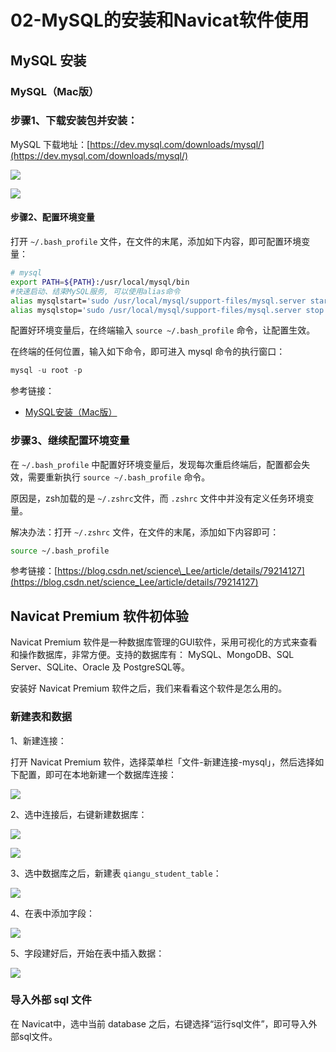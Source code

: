 # 02-MySQL的安装和Navicat软件使用

## MySQL 安装

### MySQL（Mac版）

### 步骤1、下载安装包并安装：

MySQL 下载地址：[https://dev.mysql.com/downloads/mysql/](https://dev.mysql.com/downloads/mysql/)

![](https://github.com/qianguyihao/Web/blob/master/img/20200415_1707.png)

![](https://github.com/qianguyihao/Web/blob/master/img/20200415_1708.png)

#### 步骤2、配置环境变量

打开 `~/.bash_profile` 文件，在文件的末尾，添加如下内容，即可配置环境变量：

```bash
# mysql
export PATH=${PATH}:/usr/local/mysql/bin
#快速启动、结束MySQL服务, 可以使用alias命令
alias mysqlstart='sudo /usr/local/mysql/support-files/mysql.server start'
alias mysqlstop='sudo /usr/local/mysql/support-files/mysql.server stop'
```

配置好环境变量后，在终端输入 `source ~/.bash_profile` 命令，让配置生效。

在终端的任何位置，输入如下命令，即可进入 mysql 命令的执行窗口：

```sql
mysql -u root -p
```

参考链接：

* [MySQL安装（Mac版）](https://juejin.im/post/5cc2a52ce51d456e7079f27f)

### 步骤3、继续配置环境变量

在 `~/.bash_profile` 中配置好环境变量后，发现每次重启终端后，配置都会失效，需要重新执行 `source ~/.bash_profile` 命令。

原因是，zsh加载的是 `~/.zshrc`文件，而 `.zshrc` 文件中并没有定义任务环境变量。

解决办法：打开 `~/.zshrc` 文件，在文件的末尾，添加如下内容即可：

```bash
source ~/.bash_profile
```

参考链接：[https://blog.csdn.net/science\_Lee/article/details/79214127](https://blog.csdn.net/science_Lee/article/details/79214127)

## Navicat Premium 软件初体验

Navicat Premium 软件是一种数据库管理的GUI软件，采用可视化的方式来查看和操作数据库，非常方便。支持的数据库有： MySQL、MongoDB、SQL Server、SQLite、Oracle 及 PostgreSQL等。

安装好 Navicat Premium 软件之后，我们来看看这个软件是怎么用的。

### 新建表和数据

1、新建连接：

打开 Navicat Premium 软件，选择菜单栏「文件-新建连接-mysql」，然后选择如下配置，即可在本地新建一个数据库连接：

![](https://github.com/qianguyihao/Web/blob/master/../img/20200416_1157.png)

2、选中连接后，右键新建数据库：

![](https://github.com/qianguyihao/Web/blob/master/../img/20200416_1159.png)

![](https://github.com/qianguyihao/Web/blob/master/../img/20200416_1127.png)

3、选中数据库之后，新建表 `qiangu_student_table`：

![](https://github.com/qianguyihao/Web/blob/master/../img/20200416_1138.png)

4、在表中添加字段：

![](https://github.com/qianguyihao/Web/blob/master/../img/20200416_1202.png)

5、字段建好后，开始在表中插入数据：

![](https://github.com/qianguyihao/Web/blob/master/../img/20200416_1259.png)

### 导入外部 sql 文件

在 Navicat中，选中当前 database 之后，右键选择“运行sql文件”，即可导入外部sql文件。


